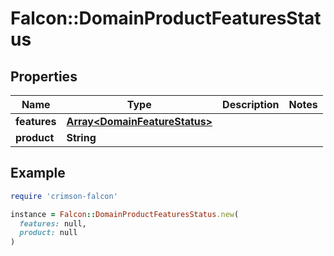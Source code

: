 # Falcon::DomainProductFeaturesStatus

## Properties

| Name | Type | Description | Notes |
| ---- | ---- | ----------- | ----- |
| **features** | [**Array&lt;DomainFeatureStatus&gt;**](DomainFeatureStatus.md) |  |  |
| **product** | **String** |  |  |

## Example

```ruby
require 'crimson-falcon'

instance = Falcon::DomainProductFeaturesStatus.new(
  features: null,
  product: null
)
```

